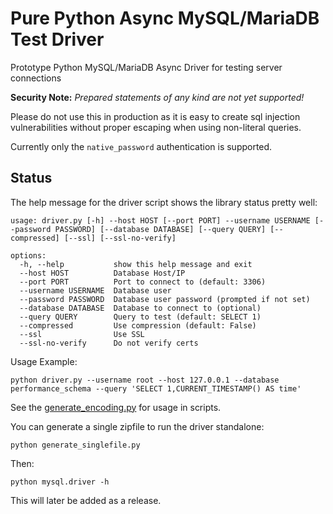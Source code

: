 # Pure Python Async MySQL/MariaDB Test Driver

Prototype Python MySQL/MariaDB Async Driver for testing server connections

**Security Note:** _Prepared statements of any kind are not yet supported!_

Please do not use this in production as it is easy to create sql injection vulnerabilities
without proper escaping when using non-literal queries.

Currently only the `native_password` authentication is supported.

## Status

The help message for the driver script shows the library status pretty well:

```
usage: driver.py [-h] --host HOST [--port PORT] --username USERNAME [--password PASSWORD] [--database DATABASE] [--query QUERY] [--compressed] [--ssl] [--ssl-no-verify]

options:
  -h, --help           show this help message and exit
  --host HOST          Database Host/IP
  --port PORT          Port to connect to (default: 3306)
  --username USERNAME  Database user
  --password PASSWORD  Database user password (prompted if not set)
  --database DATABASE  Database to connect to (optional)
  --query QUERY        Query to test (default: SELECT 1)
  --compressed         Use compression (default: False)
  --ssl                Use SSL
  --ssl-no-verify      Do not verify certs
```

Usage Example:

```
python driver.py --username root --host 127.0.0.1 --database performance_schema --query 'SELECT 1,CURRENT_TIMESTAMP() AS time'
```

See the [generate_encoding.py](generate_encodings.py) for usage in scripts.

You can generate a single zipfile to run the driver standalone:

```
python generate_singlefile.py
```

Then:

```
python mysql.driver -h
```

This will later be added as a release.
